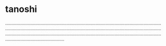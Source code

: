 # tanoshi
...................................................................................................................................................................................................................................................................................................................................................................................................................................
